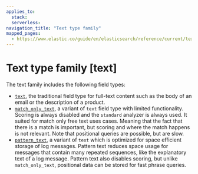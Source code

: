 ```yaml
---
applies_to:
  stack:
  serverless:
navigation_title: "Text type family"
mapped_pages:
  - https://www.elastic.co/guide/en/elasticsearch/reference/current/text-type-family.html
---
```


# Text type family [text]


The text family includes the following field types:

* [`text`](/reference/elasticsearch/mapping-reference/text.md), the traditional field type for full-text content such as the body of an email or the description of a product.
* [`match_only_text`](/reference/elasticsearch/mapping-reference/match-only-text.md), a variant of `text` field type with limited functionality. Scoring is always disabled and the `standard` analyzer is always used. It suited for match only free text uses cases. Meaning that the fact that there is a match is important, but scoring and where the match happens is not relevant. Note that positional queries are possible, but are slow.
* [`pattern_text`](/reference/elasticsearch/mapping-reference/pattern-text.md), a variant of `text` which is optimized for space efficient storage of log messages. Pattern text reduces space usage for messages that contain many repeated sequences, like the explanatory text of a log message. Pattern text also disables scoring, but unlike `match_only_text`, positional data can be stored for fast phrase queries.

